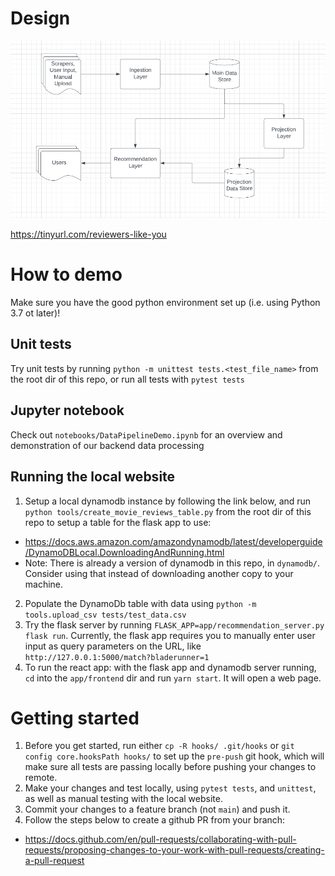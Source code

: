 
# Design

![image info](./images/SystemDesign.png)

https://tinyurl.com/reviewers-like-you

# How to demo

Make sure you have the good python environment set up (i.e. using Python 3.7 ot later)!

## Unit tests

Try unit tests by running `python -m unittest tests.<test_file_name>` from the root dir of this repo, or run all tests with `pytest tests` 

## Jupyter notebook

Check out `notebooks/DataPipelineDemo.ipynb` for an overview and demonstration of our backend data processing

## Running the local website

1. Setup a local dynamodb instance by following the link below, and run `python tools/create_movie_reviews_table.py` from the root dir of this repo to setup a table for the flask app to use:
  * https://docs.aws.amazon.com/amazondynamodb/latest/developerguide/DynamoDBLocal.DownloadingAndRunning.html
  * Note: There is already a version of dynamodb in this repo, in `dynamodb/`. Consider using that instead of downloading another copy to your machine.
2. Populate the DynamoDb table with data using `python -m tools.upload_csv tests/test_data.csv`
3. Try the flask server by running `FLASK_APP=app/recommendation_server.py flask run`. Currently, the flask app requires you to manually enter user input as query parameters on the URL, like `http://127.0.0.1:5000/match?bladerunner=1`
4. To run the react app: with the flask app and dynamodb server running, `cd` into the `app/frontend` dir and run `yarn start`. It will open a web page. 

# Getting started

1. Before you get started, run either `cp -R hooks/ .git/hooks` or `git config core.hooksPath hooks/` to set up the `pre-push` git hook, which will make sure all tests are passing locally before pushing your changes to remote.
2. Make your changes and test locally, using `pytest tests`, and `unittest`, as well as manual testing with the local website.
3. Commit your changes to a feature branch (not `main`) and push it.
4. Follow the steps below to create a github PR from your branch:  
 * https://docs.github.com/en/pull-requests/collaborating-with-pull-requests/proposing-changes-to-your-work-with-pull-requests/creating-a-pull-request

